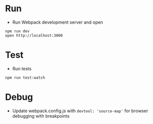 # Run

* Run Webpack development server and open
```
npm run dev
open http://localhost:3000
```

# Test

* Run tests
```
npm run test:watch
```

# Debug

* Update webpack.config.js with `devtool: 'source-map'` for browser debugging with breakpoints
